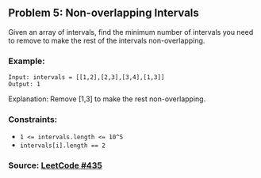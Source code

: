 ## Problem 5: Non-overlapping Intervals
Given an array of intervals, find the minimum number of intervals you need to remove to make the rest of the intervals non-overlapping.

### Example:
```
Input: intervals = [[1,2],[2,3],[3,4],[1,3]]
Output: 1
```
Explanation: Remove [1,3] to make the rest non-overlapping.

### Constraints:
- `1 <= intervals.length <= 10^5`
- `intervals[i].length == 2`

### Source: [LeetCode #435](https://leetcode.com/problems/non-overlapping-intervals/)
